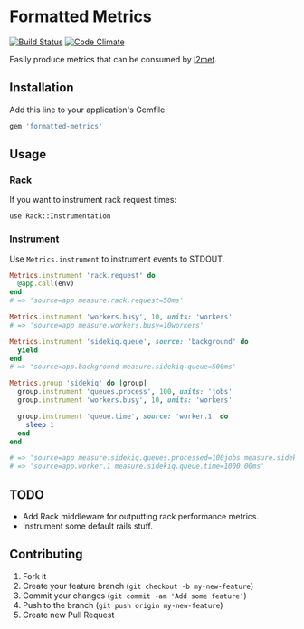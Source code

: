 # Formatted Metrics

[![Build Status](https://travis-ci.org/remind101/formatted-metrics.png)](https://travis-ci.org/remind101/formatted-metrics) [![Code Climate](https://codeclimate.com/github/remind101/formatted-metrics.png)](https://codeclimate.com/github/remind101/formatted-metrics)

Easily produce metrics that can be consumed by [l2met](https://github.com/ryandotsmith/l2met).

## Installation

Add this line to your application's Gemfile:

```ruby
gem 'formatted-metrics'
```

## Usage

### Rack

If you want to instrument rack request times:

```
use Rack::Instrumentation
```

### Instrument

Use `Metrics.instrument` to instrument events to STDOUT.

```ruby
Metrics.instrument 'rack.request' do
  @app.call(env)
end
# => 'source=app measure.rack.request=50ms'

Metrics.instrument 'workers.busy', 10, units: 'workers'
# => 'source=app measure.workers.busy=10workers'

Metrics.instrument 'sidekiq.queue', source: 'background' do
  yield
end
# => 'source=app.background measure.sidekiq.queue=500ms'

Metrics.group 'sidekiq' do |group|
  group.instrument 'queues.process', 100, units: 'jobs'
  group.instrument 'workers.busy', 10, units: 'workers'

  group.instrument 'queue.time', source: 'worker.1' do
    sleep 1
  end
end

# => 'source=app measure.sidekiq.queues.processed=100jobs measure.sidekiq.workers.busy=10workers'
# => 'source=app.worker.1 measure.sidekiq.queue.time=1000.00ms'
```

## TODO

* Add Rack middleware for outputting rack performance metrics.
* Instrument some default rails stuff.

## Contributing

1. Fork it
2. Create your feature branch (`git checkout -b my-new-feature`)
3. Commit your changes (`git commit -am 'Add some feature'`)
4. Push to the branch (`git push origin my-new-feature`)
5. Create new Pull Request
